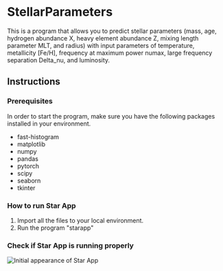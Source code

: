 # StellarParameters
This is a program that allows you to predict stellar parameters (mass, age, hydrogen abundance X, heavy element abundance Z, mixing length parameter MLT, and radius) with input parameters of temperature, metallicity [Fe/H], frequency at maximum power numax, large frequency separation Delta_nu, and luminosity.

## Instructions

### Prerequisites
In order to start the program, make sure you have the following packages installed in your environment. 
- fast-histogram
- matplotlib
- numpy
- pandas
- pytorch
- scipy
- seaborn
- tkinter

### How to run Star App
1. Import all the files to your local environment.
2. Run the program "starapp"

### Check if Star App is running properly
![Initial appearance of Star App](https://user-images.githubusercontent.com/92571234/210068705-fae157fd-cef1-44b2-9eb3-d572ac4353a0.png)
